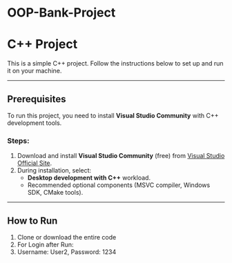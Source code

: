 # OOP-Bank-Project

# C++ Project

This is a simple C++ project. Follow the instructions below to set up and run it on your machine.

---

## Prerequisites
To run this project, you need to install **Visual Studio Community** with C++ development tools.

### Steps:
1. Download and install **Visual Studio Community** (free) from [Visual Studio Official Site](https://visualstudio.microsoft.com/vs/community/).
2. During installation, select:
   - **Desktop development with C++** workload.
   - Recommended optional components (MSVC compiler, Windows SDK, CMake tools).

---

## How to Run
1. Clone or download the entire code
2. For Login after Run:
3.  Username: User2, Password: 1234

   
